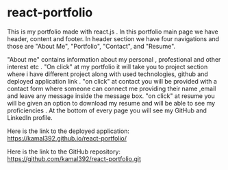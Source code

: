 # react-portfolio
This is my portfolio made with react.js . In this portfolio main page we have header, content and footer. In header section we have four navigations
and those are "About Me", "Portfolio", "Contact", and "Resume". 

"About me" contains  information about my personal , profestional and other interest etc .
"On click" at my portfolio it will take you to project section where i have different project along with used technologies, github and deployed application link .
"on click" at contact you will be provided with a contact form where someone can connect me providing their name ,email and leave any message inside the message box.
"on click" at resume you will be given an option to download my resume and will be able to see my proficiencies .
At the bottom of every page you will see my GitHub and LinkedIn profile.

Here is the link to the deployed application: https://kamal392.github.io/react-portfolio/

Here is the link to the GitHub repository: https://github.com/kamal392/react-portfolio.git
